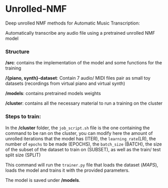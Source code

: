 # Unrolled-NMF
Deep unrolled NMF methods for Automatic Music Transcription:

Automatically transcribe any audio file using a pretrained unrolled NMF model

### Structure

**/src**:
    contains the implementation of the model and some functions for the training

**/{piano, synth}-dataset**:
    Contain 7 audio/ MIDI files pair as small toy datasets (recordings from virtual piano and virtual synth)

**/models**:
    contains pretrained models weights

**/cluster**:
    contains all the necessary material to run a training on the cluster

### Steps to train:

In the **/cluster** folder, the `job_script.sh` file is the one containing the command to be ran on the cluster, you can modify here the amount of unrolled iterations that the model has (ITER), the `learning_rate`(LR), the number of `epochs` to be made (EPOCHS), the `batch_size` (BATCH), the size of the subset of the dataset to train on (SUBSET), as well as the train/ test split size (SPLIT) 

This command will run the `trainer.py` file that loads the dataset (*MAPS*), loads the model and trains it with the provided parameters.

The model is saved under **/models**.

